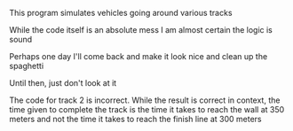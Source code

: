 This program simulates vehicles going around various tracks

While the code itself is an absolute mess I am almost certain the logic is sound

Perhaps one day I'll come back and make it look nice and clean up the spaghetti

Until then, just don't look at it

The code for track 2 is incorrect.  While the result is correct in context, the time given to
complete the track is the time it takes to reach the wall at 350 meters and not the time it takes
to reach the finish line at 300 meters